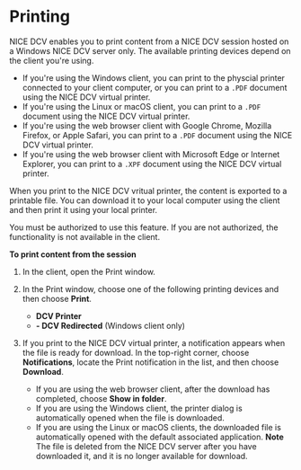 # Printing<a name="using-print"></a>

NICE DCV enables you to print content from a NICE DCV session hosted on a Windows NICE DCV server only\. The available printing devices depend on the client you're using\.
+ If you're using the Windows client, you can print to the physcial printer connected to your client computer, or you can print to a `.PDF` document using the NICE DCV virtual printer\.
+ If you're using the Linux or macOS client, you can print to a `.PDF` document using the NICE DCV virtual printer\.
+ If you're using the web browser client with Google Chrome, Mozilla Firefox, or Apple Safari, you can print to a `.PDF` document using the NICE DCV virtual printer\.
+ If you're using the web browser client with Microsoft Edge or Internet Explorer, you can print to a `.XPF` document using the NICE DCV virtual printer\.

When you print to the NICE DCV vritual printer, the content is exported to a printable file\. You can download it to your local computer using the client and then print it using your local printer\.

You must be authorized to use this feature\. If you are not authorized, the functionality is not available in the client\.

**To print content from the session**

1. In the client, open the Print window\.

1. In the Print window, choose one of the following printing devices and then choose **Print**\.
   + **DCV Printer**
   + **<local printer> \- DCV Redirected** \(Windows client only\)

1. If you print to the NICE DCV virtual printer, a notification appears when the file is ready for download\. In the top\-right corner, choose **Notifications**, locate the Print notification in the list, and then choose **Download**\.
   + If you are using the web browser client, after the download has completed, choose **Show in folder**\.
   + If you are using the Windows client, the printer dialog is automatically opened when the file is downloaded\.
   + If you are using the Linux or macOS clients, the downloaded file is automatically opened with the default associated application\.
**Note**  
The file is deleted from the NICE DCV server after you have downloaded it, and it is no longer available for download\.
